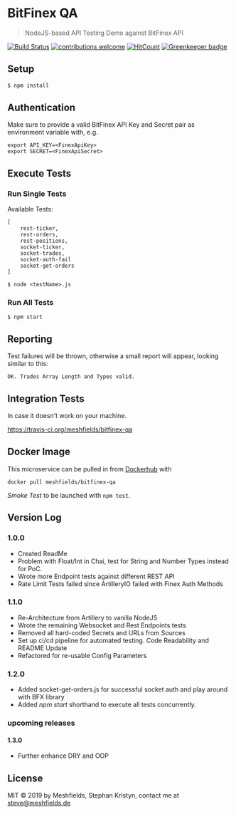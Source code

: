 # BitFinex QA
> NodeJS-based API Testing Demo against BitFinex API

[![Build Status](https://travis-ci.org/meshfields/bitfinex-qa.svg?branch=master)](https://travis-ci.org/meshfields/bitfinex-qa) 
[![contributions welcome](https://img.shields.io/badge/contributions-welcome-brightgreen.svg?style=flat)](https://github.com/meshfields/bitfinex-qa/issues) 
[![HitCount](http://hits.dwyl.io/meshfields/bitfinex-qa.svg)](http://hits.dwyl.io/meshfields/bitfinex-qa) 
[![Greenkeeper badge](https://badges.greenkeeper.io/meshfields/bitfinex-qa.svg)](https://greenkeeper.io/) 

## Setup

```bash
$ npm install
```


## Authentication

Make sure to provide a valid BitFinex API Key and Secret pair as environment variable with, e.g.

```
export API_KEY=<FinexApiKey>
export SECRET=<FinexApiSecret>
```

## Execute Tests

### Run Single Tests

Available Tests:

```
[
    rest-ticker, 
    rest-orders,
    rest-positions,
    socket-ticker,
    socket-trades,
    socket-auth-fail
    socket-get-orders
]
```

```
$ node <testName>.js
```

### Run All Tests 

```
$ npm start
```

## Reporting

Test failures will be thrown, otherwise a small report will appear, looking similar to this:

```                 
OK. Trades Array Length and Types valid.
```

## Integration Tests

In case it doesn't work on your machine.

https://travis-ci.org/meshfields/bitfinex-qa

## Docker Image

This microservice can be pulled in from [Dockerhub](https://hub.docker.com/r/meshfields/bitfinex-qa) with

`docker pull meshfields/bitfinex-qa`

*Smoke Test* to be launched with `npm test`.

## Version Log

### 1.0.0
* Created ReadMe
* Problem with Float/Int in Chai, test for String and Number Types instead for PoC.
* Wrote more Endpoint tests against different REST API 
* Rate Limit Tests failed since ArtilleryIO failed with Finex Auth Methods

### 1.1.0
* Re-Architecture from Artillery to vanilla NodeJS 
* Wrote the remaining Websocket and Rest Endpoints tests
* Removed all hard-coded Secrets and URLs from Sources
* Set up ci/cd pipeline for automated testing. Code Readability and README Update
* Refactored for re-usable Config Parameters

### 1.2.0
* Added socket-get-orders.js for successful socket auth and play around with BFX library 
* Added *npm start* shorthand to execute all tests concurrently.

### upcoming releases 
#### 1.3.0
* Further enhance DRY and OOP


## License

MIT © 2019 by Meshfields, Stephan Kristyn, contact me at steve@meshfields.de